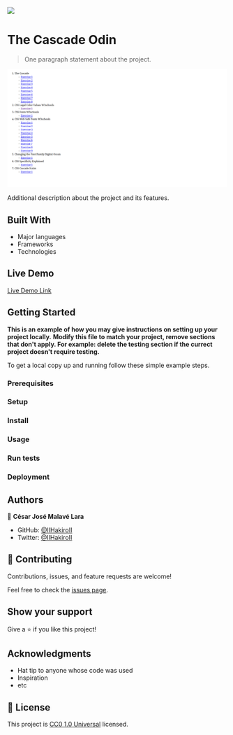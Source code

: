 ![](https://img.shields.io/badge/Uneweb-blue)

# The Cascade Odin

> One paragraph statement about the project.

![screenshot](./app_screenshot.png)

Additional description about the project and its features.

## Built With

- Major languages
- Frameworks
- Technologies 

## Live Demo

[Live Demo Link](https://iihakiroii.github.io/The_Cascade_Odin/)


## Getting Started

**This is an example of how you may give instructions on setting up your project locally.**
**Modify this file to match your project, remove sections that don't apply. For example: delete the testing section if the currect project doesn't require testing.**


To get a local copy up and running follow these simple example steps.

### Prerequisites

### Setup

### Install

### Usage

### Run tests

### Deployment



## Authors

👤 **César José Malavé Lara**

- GitHub: [@IIHakiroII](https://github.com/IIHakiroII)
- Twitter: [@IIHakiroII](https://twitter.com/IIHakiroII)
## 🤝 Contributing

Contributions, issues, and feature requests are welcome!

Feel free to check the [issues page](issues/).

## Show your support

Give a ⭐️ if you like this project!

## Acknowledgments

- Hat tip to anyone whose code was used
- Inspiration
- etc

## 📝 License

This project is [CC0 1.0 Universal](LICENSE) licensed.
